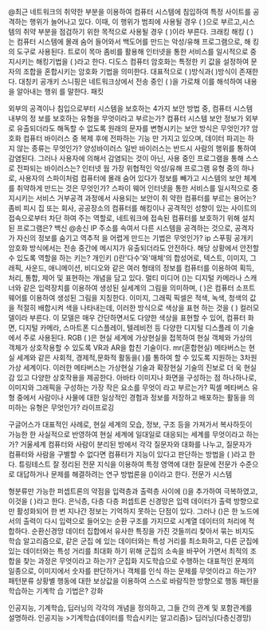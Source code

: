 

@최근 네트워크의 취약한 부분을 이용하여 컴퓨터 시스템에 침입하여 특정 사이트를 공격하는 행위가 늘어나고 있다. 이때, 이 행위가 범죄에 사용될 경우 ( )으로 부르고,시스템의 취약 부분을 점검하기 위한 목적으로 사용될 경우 ( )이라 부른다.
	크래킹 해킹
( )는 컴퓨터 시스템에 몰래 숨어 들어와서 백도어를 만드는 악성/유해 프로그램으로, 해 킹의 도구로 사용된다.
	트로이 목마
좀비를 활용해 인터넷을 통한 서비스를 일시적으로 중지시키는 해킹기법을 ( )라고 한다.
	디도스
컴퓨터 암호화는 특정한 키 값을 설정하여 문자의 조합을 혼합시키는 암호화 기법을 의미한다. 대표적으로 ( )방식과( )방식이 존재한다.
	대칭키 공개키
스니핑은 네트워크상에서 전송 중인 ( )을 가로채 이를 해석하여 내용을 알아내는 행위 를 말한다.
	패킷
	
외부의 공격이나 침입으로부터 시스템을 보호하는 4가지 보안 방법 중, 컴퓨터 시스템 내부의 정 보를 보호하는 유형을 무엇이라고 부르는가?
	컴퓨터 시스템 보안
정보가 외부로 유출되더라도 해독할 수 없도록 원래의 문자를 변형시키는 보안 방식은 무엇인가?
	암호화
컴퓨터 바이러스 중 복제 후에 전파하는 기능 만 가지고 있으며, 데이터 파괴는 하지 않는 종류는 무엇인가?
	양성바이러스
일반 바이러스는 반드시 사람의 행위를 통하여 감염된다. 그러나 사용자에 의해서 감염되는 것이 아닌, 사용 중인 프로그램을 통해 스스로 전파되는 바이러스는?
	인터넷 웜
가장 위협적인 악성/유해 프로그램 유형 중의 하나로, 사용자의 스파이처럼 컴퓨터에 몰래 숨어 있다가 정보를 빼가고 시스템의 보안 체계를 취약하게 만드는 것은 무엇인가?
	스파이 웨어
인터넷을 통한 서비스를 일시적으로 중지시키는 서비스 거부공격 과정에서 사용되는 보안이 취 약한 컴퓨터를 부르는 용어는?
	좀비 피시
 집 또는 회사, 공공장소의 컴퓨터를 해킹이나 공격적인 성향이 있는 사이트의 접속으로부터 차단 하여 주는 역할로, 네트워크에 접속된 컴퓨터를 보호하기 위해 설치된 프로그램은?
	 백신
 @송신 IP 주소를 속여서 다른 시스템을 공격하는 것으로, 공격자가 자신의 정보를 숨기고 역추적 을 어렵게 만드는 기법은 무엇인가?
	 ip 스푸핑
공개키 암호화 방식에서는 전송 중간에 메시지가 유출되더라도 안전하다. 해당 상황에서 안전할 수 있도록 역할을 하는 키는?
	개인키
()란'다수'와'매체'의 합성어로, 텍스트, 이미지, 그래픽, 사운드, 애니메이션, 비디오와 같은 여러 형태의 정보를 컴퓨터를 이용하여 획득, 처리, 통합, 제어 및 표현하는 개념을 담고 있다.
	멀티 미디어
()는 디지털 카메라나 스캐너와 같은 입력장치를 이용하여 생성된 실세계의 그림을 의미하며, ( )은 컴퓨터 소프트웨어를 이용하여 생성된 그림을 지칭한다.
	이미지, 그래픽
픽셀은 적색, 녹색, 청색의 값을 적절히 배합시켜 색을 나타내는데, 이러한 방식으로 색상을 표현 하는 것을 ( ) 컬러모델이라 부른다. 이 모델은 매우 간단하면서도 다양한 색상을 표현할 수 있어, 컴퓨터 화면, 디지털 카메라, 스마트폰 디스플레이, 텔레비전 등 다양한 디지털 디스플레 이 기술에서 주로 사용된다.
	RGB
( )은 현실 세계에 가상현실을 접목하여 현실 객체와 가상의 객체가 상호작용할 수 있도록 VR과 AR을 합친 기술이다.
	mr(혼합현실) 
메타버스는 현실 세계와 같은 사회적, 경제적,문화적 활동을( )를 통하여 할 수 있도록 지원하는 3차원 가상 세계이다. 이러한 메타버스는 가상현실 기술과 확장현실 기술의 진보로 더 욱 현실감 있고 다양한 상호작용을 제공한다.
	아바타
이미지나 화면을 구성하는 점 하나하나로, 이미지와 그래픽을 구성하는 가장 작은 요소를 무엇이 라고 부르는가?
	픽셀
메타버스 유형 중에서 사람이나 사물에 대한 일상적인 경험과 정보를 저장하고 배포하는 활동을 의미하는 유형은 무엇인가?
	라이프로깅
	
구글어스가 대표적인 사례로, 현실 세계의 모습, 정보, 구조 등을 가져가서 복사하듯이 가능한 한 사실적으로 반영하여 현실 세계에 일대일로 대응되는 세계를 무엇이라고 하는가?
	거울세계
컴퓨터와 사람이 분리된 방에서 각각 질문자와 대화를 나누고, 질문자가 컴퓨터와 사람을 구별할 수 없다면 컴퓨터가 지능이 있다고 판단하는 방법을 ( )라고 한다.
	튜링테스트
잘 정리된 전문 지식을 이용하여 특정 영역에 대한 질문에 전문가 수준으로 대답하거나 문제를 해결하려는 연구 방법론을 ()이라고 한다.
	전문가 시스템
	
형분류만 가능한 퍼셉트론의 약점을 입력층과 출력층 사이에 ()을 추가하여 극복하였고, 이것을 ( )라고 한다.
	은닉층, 다층
다층 퍼셉트론 신경망은 입력 데이터가 출력 방향으로만 활성화되어 한 번 지나간 정보는 기억하지 못하는 단점이 있다. 그러나 ()은 한 노드에서의 출력이 다시 입력으로 들어오는 순환 구조를 가지므로 시계열 데이터의 처리에 적합하다.
	순환신경망
 데이터 집합에서 유사한 특징을 가진 것들끼리 찾아서 묶는 비지도학습 알고리즘으로, 같은 군집 에 있는 데이터와는 특성 거리를 최소화하고, 다른 군집에 있는 데이터와는 특성 거리를 최대화 하기 위해 군집의 소속을 바꾸어 가면서 최적의 조합을 찾는 과정은 무엇이라고 하는가?
	 군집화
지도학습으로 수행하는 대표적인 문제의 일종으로, 이미지에서 숫자를 판단하거나 객체를 인식 하는 문제를 무엇이라고 하는가?
	패턴분류
상황별 행동에 대한 보상값을 이용하여 스스로 바람직한 방향으로 행동 패턴을 학습하는 기계학 습 기법은?
	강화

인공지능, 기계학습, 딥러닝의 각각의 개념을 정의하고, 그들 간의 관계 및 포함관계를 설명하라.
	인공지능 >기계학습(데이터를 학습시키는 알고리즘)> 딥러닝(다층신경망)